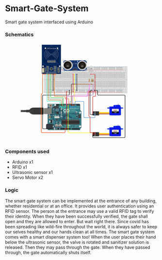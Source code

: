 # Smart-Gate-System
Smart gate system interfaced using Arduino

### Schematics
<img src="Schematics.jpeg" alt="">

### Components used
<ul>
  <li>Arduino x1</li>
  <li>RFID x1</li>
  <li>Ultrasonic sensor x1</li>
  <li>Servo Motor x2</li>
</ul>

### Logic
The smart gate system can be implemented at the entrance of any building, whether residential or at an office.
It provides user authentication using an RFID sensor. The person at the entrance may use a valid RFID tag to verify their identity.
When they have been successfully verified, the gate shall open and they are allowed to enter. But wait right there.
Since covid has been spreading like wild-fire throughout the world, it is always safer to keep our selves healthy and our hands clean at all times.
The smart gate system comes with a smart dispenser system too! When the user places their hand below the ultrasonic sensor, the valve is rotated and sanitizer solution is released. Then they may pass through the gate.
When they have passed through, the gate automatically shuts itself.
